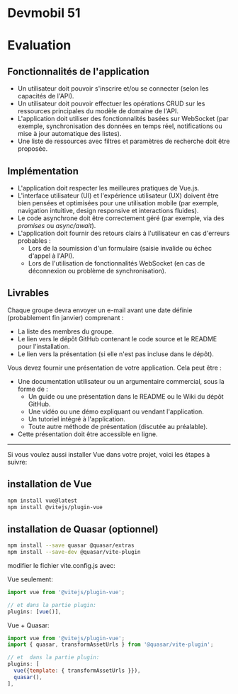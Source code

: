 # Devmobil 51

# Evaluation

## Fonctionnalités de l'application

- Un utilisateur doit pouvoir s'inscrire et/ou se connecter (selon les capacités de l'API).  
- Un utilisateur doit pouvoir effectuer les opérations CRUD sur les ressources principales du modèle de domaine de l'API.  
- L'application doit utiliser des fonctionnalités basées sur WebSocket (par exemple, synchronisation des données en temps réel, notifications ou mise à jour automatique des listes).  
- Une liste de ressources avec filtres et paramètres de recherche doit être proposée.  


## Implémentation

- L'application doit respecter les meilleures pratiques de Vue.js.  
- L'interface utilisateur (UI) et l'expérience utilisateur (UX) doivent être bien pensées et optimisées pour une utilisation mobile (par exemple, navigation intuitive, design responsive et interactions fluides).  
- Le code asynchrone doit être correctement géré (par exemple, via des *promises* ou *async/await*).  
- L'application doit fournir des retours clairs à l'utilisateur en cas d'erreurs probables :  
  - Lors de la soumission d'un formulaire (saisie invalide ou échec d'appel à l'API).  
  - Lors de l'utilisation de fonctionnalités WebSocket (en cas de déconnexion ou problème de synchronisation).  

## Livrables

Chaque groupe devra envoyer un e-mail avant une date définie (probablement fin janvier) comprenant :  
- La liste des membres du groupe.  
- Le lien vers le dépôt GitHub contenant le code source et le README pour l'installation.
- Le lien vers la présentation (si elle n'est pas incluse dans le dépôt). 

Vous devez fournir une présentation de votre application. Cela peut être :  
- Une documentation utilisateur ou un argumentaire commercial, sous la forme de :  
  - Un guide ou une présentation dans le README ou le Wiki du dépôt GitHub.  
  - Une vidéo ou une démo expliquant ou vendant l'application.  
  - Un tutoriel intégré à l'application.  
  - Toute autre méthode de présentation (discutée au préalable).  
- Cette présentation doit être accessible en ligne.  

---

Si vous voulez aussi installer Vue dans votre projet, voici les étapes à suivre:

## installation de Vue

```bash
npm install vue@latest
npm install @vitejs/plugin-vue
```

## installation de Quasar (optionnel)

```bash
npm install --save quasar @quasar/extras
npm install --save-dev @quasar/vite-plugin
```

modifier le fichier vite.config.js avec:

Vue seulement:

```javascript
import vue from '@vitejs/plugin-vue';

// et dans la partie plugin:
plugins: [vue()],
```

Vue + Quasar:

```javascript
import vue from '@vitejs/plugin-vue';
import { quasar, transformAssetUrls } from '@quasar/vite-plugin';

// et  dans la partie plugin:
plugins: [
  vue({template: { transformAssetUrls }}),
  quasar(),
],
```
